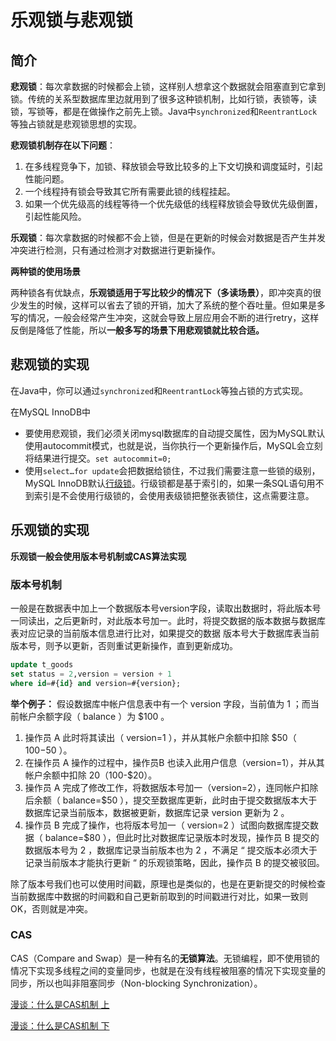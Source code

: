 # 乐观锁与悲观锁

## 简介

**悲观锁**：每次拿数据的时候都会上锁，这样别人想拿这个数据就会阻塞直到它拿到锁。传统的关系型数据库里边就用到了很多这种锁机制，比如行锁，表锁等，读锁，写锁等，都是在做操作之前先上锁。Java中`synchronized`和`ReentrantLock`等独占锁就是悲观锁思想的实现。

**悲观锁机制存在以下问题**：

1. 在多线程竞争下，加锁、释放锁会导致比较多的上下文切换和调度延时，引起性能问题。
2. 一个线程持有锁会导致其它所有需要此锁的线程挂起。
3. 如果一个优先级高的线程等待一个优先级低的线程释放锁会导致优先级倒置，引起性能风险。

**乐观锁**：每次拿数据的时候都不会上锁，但是在更新的时候会对数据是否产生并发冲突进行检测，只有通过检测才对数据进行更新操作。

**两种锁的使用场景**

两种锁各有优缺点，**乐观锁适用于写比较少的情况下（多读场景）**，即冲突真的很少发生的时候，这样可以省去了锁的开销，加大了系统的整个吞吐量。但如果是多写的情况，一般会经常产生冲突，这就会导致上层应用会不断的进行retry，这样反倒是降低了性能，所以**一般多写的场景下用悲观锁就比较合适。**

## 悲观锁的实现

在Java中，你可以通过`synchronized`和`ReentrantLock`等独占锁的方式实现。

在MySQL InnoDB中

- 要使用悲观锁，我们必须关闭mysql数据库的自动提交属性，因为MySQL默认使用autocommit模式，也就是说，当你执行一个更新操作后，MySQL会立刻将结果进行提交。`set autocommit=0;`
- 使用`select…for update`会把数据给锁住，不过我们需要注意一些锁的级别，MySQL InnoDB默认[行级锁](http://www.hollischuang.com/archives/914)。行级锁都是基于索引的，如果一条SQL语句用不到索引是不会使用行级锁的，会使用表级锁把整张表锁住，这点需要注意。

## 乐观锁的实现

**乐观锁一般会使用版本号机制或CAS算法实现**

### 版本号机制

一般是在数据表中加上一个数据版本号version字段，读取出数据时，将此版本号一同读出，之后更新时，对此版本号加一。此时，将提交数据的版本数据与数据库表对应记录的当前版本信息进行比对，如果提交的数据 版本号大于数据库表当前版本号，则予以更新，否则重试更新操作，直到更新成功。

```sql
update t_goods 
set status = 2,version = version + 1
where id=#{id} and version=#{version};
```



**举个例子：** 假设数据库中帐户信息表中有一个 version 字段，当前值为 1 ；而当前帐户余额字段（ balance ）为 $100 。

1. 操作员 A 此时将其读出（ version=1 ），并从其帐户余额中扣除 $50（ $100-$50 ）。
2. 在操作员 A 操作的过程中，操作员B 也读入此用户信息（version=1），并从其帐户余额中扣除 $20 （$100-$20）。
3. 操作员 A 完成了修改工作，将数据版本号加一（version=2），连同帐户扣除后余额（ balance=$50 ），提交至数据库更新，此时由于提交数据版本大于数据库记录当前版本，数据被更新，数据库记录 version 更新为 2 。
4. 操作员 B 完成了操作，也将版本号加一（ version=2 ）试图向数据库提交数据（ balance=$80 ），但此时比对数据库记录版本时发现，操作员 B 提交的数据版本号为 2 ，数据库记录当前版本也为 2 ，不满足 “ 提交版本必须大于记录当前版本才能执行更新 “ 的乐观锁策略，因此，操作员 B 的提交被驳回。

除了版本号我们也可以使用时间戳，原理也是类似的，也是在更新提交的时候检查当前数据库中数据的时间戳和自己更新前取到的时间戳进行对比，如果一致则OK，否则就是冲突。

### CAS

CAS（Compare and Swap）是一种有名的**无锁算法**。无锁编程，即不使用锁的情况下实现多线程之间的变量同步，也就是在没有线程被阻塞的情况下实现变量的同步，所以也叫非阻塞同步（Non-blocking Synchronization）。

[漫谈：什么是CAS机制 上](https://www.cnblogs.com/myopensource/p/8177074.html)

[漫谈：什么是CAS机制 下](https://yq.aliyun.com/ziliao/307503)



